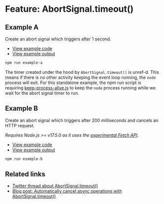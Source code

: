 # Feature: AbortSignal.timeout()

## Example A

Create an abort signal which triggers after 1 second.

- [View example code](./example-a.mjs)
- [View example output](./example-a-output.txt)

```bash
npm run example-a
```

The timer created under the hood by `AbortSignal.timeout()` is unref-d.
This means if there is no other activity keeping the event loop running,
the `node` process will exit. For this standalone example, the npm run
script is requiring [keep-process-alive.js](keep-process-alive.js) to
keep the `node` process running while we wait for the abort signal timer
to run.

## Example B

Create an abort signal which triggers after 200 milliseconds and cancels
an HTTP request.

_Requires Node.js >= v17.5.0 as it uses the
[experimental Fetch API](https://nodejs.org/api/globals.html#fetch)._

- [View example code](./example-b.mjs)
- [View example output](./example-b-output.txt)

```bash
npm run example-b
```

## Related links

- [Twitter thread about AbortSignal.timeout()](https://twitter.com/simonplend/status/1494309000824954882)
- [Blog post: Automatically cancel async operations with AbortSignal.timeout()](https://simonplend.com/automatically-cancel-async-operations-with-abortsignal-timeout/)
